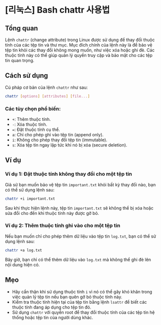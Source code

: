 # [리눅스] Bash chattr 사용법

## Tổng quan
Lệnh `chattr` (change attribute) trong Linux được sử dụng để thay đổi thuộc tính của các tệp tin và thư mục. Mục đích chính của lệnh này là để bảo vệ tệp tin khỏi các thay đổi không mong muốn, như việc xóa hoặc ghi đè. Các thuộc tính này có thể giúp quản lý quyền truy cập và bảo mật cho các tệp tin quan trọng.

## Cách sử dụng
Cú pháp cơ bản của lệnh `chattr` như sau:

```bash
chattr [options] [attributes] [file...]
```

### Các tùy chọn phổ biến:
- `+`: Thêm thuộc tính.
- `-`: Xóa thuộc tính.
- `=`: Đặt thuộc tính cụ thể.
- `a`: Chỉ cho phép ghi vào tệp tin (append only).
- `i`: Không cho phép thay đổi tệp tin (immutable).
- `s`: Xóa tệp tin ngay lập tức khi nó bị xóa (secure deletion).

## Ví dụ
### Ví dụ 1: Đặt thuộc tính không thay đổi cho một tệp tin
Giả sử bạn muốn bảo vệ tệp tin `important.txt` khỏi bất kỳ thay đổi nào, bạn có thể sử dụng lệnh sau:

```bash
chattr +i important.txt
```

Sau khi thực hiện lệnh này, tệp tin `important.txt` sẽ không thể bị xóa hoặc sửa đổi cho đến khi thuộc tính này được gỡ bỏ.

### Ví dụ 2: Thêm thuộc tính ghi vào cho một tệp tin
Nếu bạn muốn chỉ cho phép thêm dữ liệu vào tệp tin `log.txt`, bạn có thể sử dụng lệnh sau:

```bash
chattr +a log.txt
```

Bây giờ, bạn chỉ có thể thêm dữ liệu vào `log.txt` mà không thể ghi đè lên nội dung hiện có.

## Mẹo
- Hãy cẩn thận khi sử dụng thuộc tính `i` vì nó có thể gây khó khăn trong việc quản lý tệp tin nếu bạn quên gỡ bỏ thuộc tính này.
- Kiểm tra thuộc tính hiện tại của tệp tin bằng lệnh `lsattr` để biết các thuộc tính đang áp dụng cho tệp tin đó.
- Sử dụng `chattr` với quyền root để thay đổi thuộc tính của các tệp tin hệ thống hoặc tệp tin của người dùng khác.